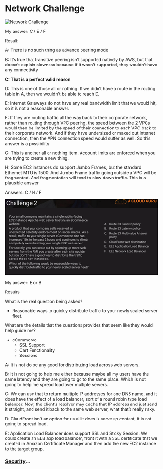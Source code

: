 # Network Challenge

![Network Challenge](../../assets/network-challenge-1.png)

My answer: C / E / F

Result:

A: There is no such thing as advance peering mode 

B: It’s true that transitive peering isn’t supported natively by AWS, but that doesn’t explain slowness because if it wasn’t supported, they wouldn’t have any connectivity

**C: That is a perfect valid reason**

D: This is one of those all or nothing. If we didn’t have a route in the routing table in A, then we wouldn’t be able to reach D. 

E: Internet Gateways do not have any real bandwidth limit that we would hit, so it is not a reasonable answer.

F: If they are routing traffic all the way back to their corporate network, rather than routing through VPC peering,  the speed between the 2 VPCs would then be limited by the speed of their connection to each VPC back to their corporate network. And if they have undersized or maxed out internet connection, then the VPN connection speed would suffer as well. So this answer is a possibility

G: This is another all or nothing item. Account limits are enforced when you are trying to create a new thing. 

H: Some EC2 instances do  support Jumbo Frames, but the standard Ethernet MTU is 1500. And Jumbo Frame traffic going outside a VPC will be fragmented. And fragmentation will tend to slow down traffic. This is a plausible answer

Answers: C / H / F

![Network Challenge](../../assets/network-challenge-2.png)

My answer: E or B

Results

What is the real question being asked?

- Reasonable ways to quickly distribute traffic to your newly scaled server fleet.

What are the details that the questions provides that seem like they would help guide me?

- eCommerce
  - SSL Support
  - Cart Functionality
  - Sessions

A: It is not do be any good for distributing load across web servers.

B: It is not going to help me either because maybe all my users have the same latency and they are going to go to the same place. Which is not going to help me spread load over multiple servers.

C: We can use that to return multiple IP addresses for one DNS name, and it does have the effect of a load balancer, sort of a round robin type load balancer. Now, the client’s resolver may cache that IP address and just send it straight, and send it back to the same web server, what that’s really risky.

D: CloudFront isn’t an option for us all it does is serve up content, it is not going to spread load.

E: Application Load Balancer does support SSL and Sticky Session. We could create an ELB app load balancer, front it with a SSL certificate that we created in Amazon Certificate Manager and then add the new EC2 instance to the target group.

### [Security](../../security/README.md)...

